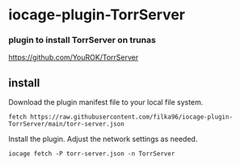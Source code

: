 # iocage-plugin-TorrServer

### plugin to install TorrServer on trunas

https://github.com/YouROK/TorrServer

## install

Download the plugin manifest file to your local file system.

```
fetch https://raw.githubusercontent.com/filka96/iocage-plugin-TorrServer/main/torr-server.json
```

Install the plugin. Adjust the network settings as needed.

```
iocage fetch -P torr-server.json -n TorrServer
```
